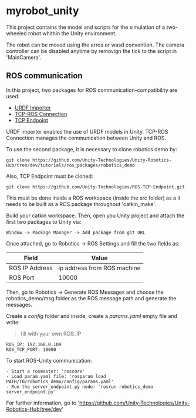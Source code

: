 # myrobot_unity

This project contains the model and scripts for the simulation of a two-wheeled robot whithin the Unity environment.

The robot can be moved using the arros or wasd convention. The camera controller can be disabled anytime by removign the tick to the script in 'MainCamera'.



## ROS communication
 In this project, two packages for ROS communication-compatibility are used:

 - [URDF Importer](https://github.com/Unity-Technologies/URDF-Importer.git#v0.1.2)
 - [TCP-ROS Connection](https://github.com/Unity-Technologies/ROS-TCP-Connector.git#v0.1.2)
 - [TCP Endpoint](https://github.com/Unity-Technologies/ROS-TCP-Endpoint.git)

URDF importer enables the use of URDF models in Unity. TCP-ROS Connection manages the communication between Unity and ROS.

To use the second package, it is necessary to clone robotics demo by:

`git clone https://github.com/Unity-Technologies/Unity-Robotics-Hub/tree/dev/tutorials/ros_packages/robotics_demo`

Also, TCP Endpoint must be cloned:

`git clone https://github.com/Unity-Technologies/ROS-TCP-Endpoint.git`

 This must be done inside a ROS workspace (inside the src folder) as a it needs to be built as a ROS package throughout 'catkin_make'.

 Build your catkin workspace. Then, open you Unity project and attach the first two packages to Unity via:

    Window -> Package Manager -> Add package from git URL

Once attached, go to Robotics -> ROS Settings and fill the two fields as:

| Field | Value |
| ----------- | ----------- |
| ROS IP Address | ip address from ROS machine |
| ROS Port | 10000 | 

Then, go to Robotics -> Generate ROS Messages and choose the robotics_demo/msg folder as the ROS message path and generate the messages. 

Create a *config* folder and inside, create a *params.yaml* empty file and write:

> fill with your own ROS_IP

    ROS_IP: 192.168.0.109 
    ROS_TCP_PORT: 10000


 To start ROS-Unity communication:

    - Start a rosmaster: 'roscore'
    - Load param.yaml file: 'rosparam load PATH/TO/robotics_demo/config/params.yaml'
    - Run the server_endpoint.py node: 'rosrun robotics_demo server_endpoint.py'
  
For further information, go to 'https://github.com/Unity-Technologies/Unity-Robotics-Hub/tree/dev'

